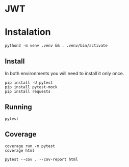 # JWT

# Instalation

    python3 -m venv .venv && . .venv/bin/activate

## Install

In both environments you will need to install it only once.

    pip install -U pytest
    pip install pytest-mock
    pip install requests

## Running

    pytest


## Coverage

    coverage run -m pytest
    coverage html

    pytest --cov . --cov-report html

